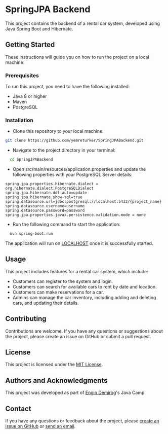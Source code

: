 
# SpringJPA Backend

This project contains the backend of a rental car system, developed using Java Spring Boot and Hibernate.

## Getting Started
These instructions will guide you on how to run the project on a local machine.

### Prerequisites
To run this project, you need to have the following installed:
- Java 8 or higher
- Maven
- PostgreSQL

 ### Installation
 * Clone this repository to your local machine:
```bash
git clone https://github.com/yemreturker/SpringJPABackend.git
```
* Navigate to the project directory in your terminal:
```bash
  cd SpringJPABackend
```
* Open src/main/resources/application.properties and update the following properties with your PostgreSQL Server details:
```properties
spring.jpa.properties.hibernate.dialect = org.hibernate.dialect.PostgreSQLDialect
spring.jpa.hibernate.ddl-auto=update
spring.jpa.hibernate.show-sql=true
spring.datasource.url=jdbc:postgresql://localhost:5432/{project_name}
spring.datasource.username=username
spring.datasource.password=password
spring.jpa.properties.javax.persistence.validation.mode = none
```
* Run the following command to start the application:
```bash
  mvn spring-boot:run
```
The application will run on [LOCALHOST](http://localhost:8080) once it is successfully started.
## Usage
This project includes features for a rental car system, which include:
* Customers can register to the system and login.
* Customers can search for available cars to rent by date and location.
* Customers can make reservations for a car.
* Admins can manage the car inventory, including adding and deleting cars, and updating their details.
## Contributing
Contributions are welcome. If you have any questions or suggestions about the project, please create an issue on GitHub or submit a pull request.
## License
This project is licensed under the [MIT License](https://choosealicense.com/licenses/mit/).
## Authors and Acknowledgments
This project was developed as part of [Engin Demirog](https://github.com/engindemirog)'s Java Camp.
## Contact
If you have any questions or feedback about the project, please [create an issue on GitHub](https://github.com/yemreturker/SpringJPABackend/issues) or [send an email](mailto:yemreturker@outlook.com).
